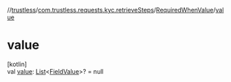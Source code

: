 //[trustless](../../../index.md)/[com.trustless.requests.kyc.retrieveSteps](../index.md)/[RequiredWhenValue](index.md)/[value](value.md)

# value

[kotlin]\
val [value](value.md): [List](https://kotlinlang.org/api/latest/jvm/stdlib/kotlin.collections/-list/index.html)&lt;[FieldValue](../-field-value/index.md)&gt;? = null
